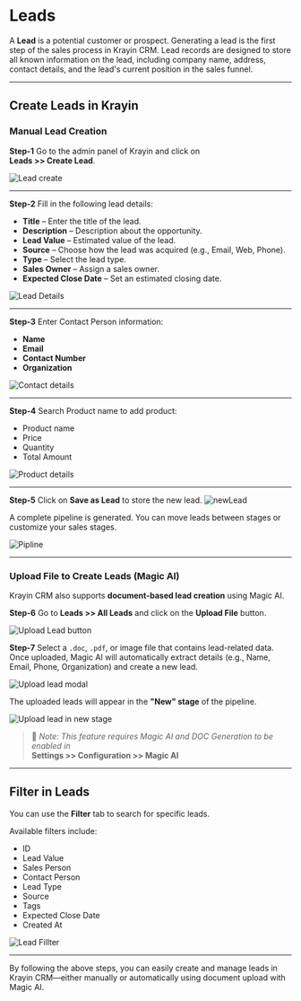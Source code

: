 # Leads

A **Lead** is a potential customer or prospect. Generating a lead is the first step of the sales process in Krayin CRM. Lead records are designed to store all known information on the lead, including company name, address, contact details, and the lead's current position in the sales funnel.

---

## Create Leads in Krayin

### Manual Lead Creation

**Step-1** Go to the admin panel of Krayin and click on  
**Leads >> Create Lead**.

![Lead create](../../assets/2.x/images/lead/createLead.png)

---

**Step-2** Fill in the following lead details:

- **Title** – Enter the title of the lead.  
- **Description** – Description about the opportunity.  
- **Lead Value** – Estimated value of the lead.  
- **Source** – Choose how the lead was acquired (e.g., Email, Web, Phone).  
- **Type** – Select the lead type.  
- **Sales Owner** – Assign a sales owner.  
- **Expected Close Date** – Set an estimated closing date.

![Lead Details](../../assets/2.x/images/lead/leadDetails.png)

---

**Step-3** Enter Contact Person information:

- **Name**  
- **Email**  
- **Contact Number**  
- **Organization**

![Contact details](../../assets/2.x/images/lead/contactDetails.png)

---

**Step-4** Search Product name to add product:

- Product name  
- Price  
- Quantity  
- Total Amount

![Product details](../../assets/2.x/images/lead/productDetilas.png)

---

**Step-5** Click on **Save as Lead** to store the new lead.
![newLead](../../assets/2.x/images/lead/newleads.png)

A complete pipeline is generated. You can move leads between stages or customize your sales stages.

![Pipline](../../assets/2.x/images/lead/pipeline.png)

---

### Upload File to Create Leads (Magic AI)

Krayin CRM also supports **document-based lead creation** using Magic AI.

**Step-6** Go to **Leads >> All Leads** and click on the **Upload File** button.

![Upload Lead button](../../assets/2.x/images/lead/uploadLeadButton.png)

**Step-7** Select a `.doc`, `.pdf`, or image file that contains lead-related data.  
Once uploaded, Magic AI will automatically extract details (e.g., Name, Email, Phone, Organization) and create a new lead.

![Upload lead modal](../../assets/2.x/images/lead/uploadLeadModal.png)

The uploaded leads will appear in the **"New" stage** of the pipeline.

![Upload lead in new stage](../../assets/2.x/images/lead/newleads.png)

> 🔗 *Note: This feature requires Magic AI and DOC Generation to be enabled in*  
> **Settings >> Configuration >> Magic AI**

---

## Filter in Leads

You can use the **Filter** tab to search for specific leads.

Available filters include:

- ID  
- Lead Value  
- Sales Person  
- Contact Person  
- Lead Type  
- Source  
- Tags  
- Expected Close Date  
- Created At  

![Lead Fillter](../../assets/2.x/images/lead/leadFillter.png)

---

By following the above steps, you can easily create and manage leads in Krayin CRM—either manually or automatically using document upload with Magic AI.
